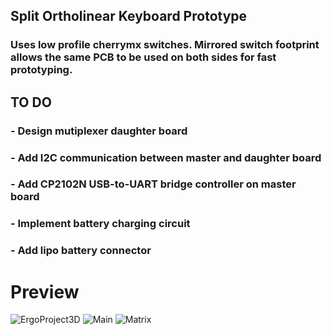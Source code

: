 ## Split Ortholinear Keyboard Prototype
### Uses low profile cherrymx switches. Mirrored switch footprint allows the same PCB to be used on both sides for fast prototyping.

## TO DO
### - Design mutiplexer daughter board
### - Add I2C communication between master and daughter board
### - Add CP2102N USB-to-UART bridge controller on master board
### - Implement battery charging circuit
### - Add lipo battery connector

# Preview
![ErgoProject3D](https://admbuilt.s3.us-east-2.amazonaws.com/MUI-Portfolio/PCBS/SplitErgo/SplitErgo3D.PNG)
![Main](https://admbuilt.s3.us-east-2.amazonaws.com/MUI-Portfolio/PCBS/SplitErgo/MainSche.PNG)
![Matrix](https://admbuilt.s3.us-east-2.amazonaws.com/MUI-Portfolio/PCBS/SplitErgo/MatrixSche.PNG)
